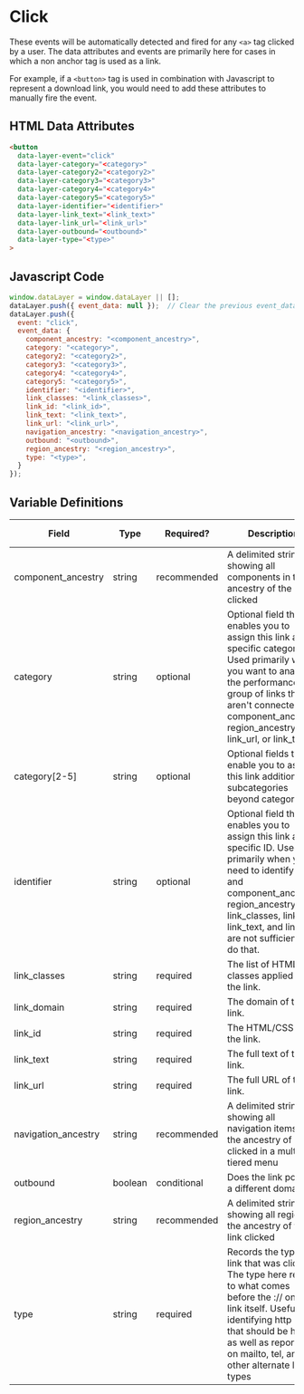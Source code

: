 # Click

These events will be automatically detected and fired for any `<a>` tag clicked by a user. The data attributes and events are primarily here for cases in which a non anchor tag is used as a link. 

For example, if a `<button>` tag is used in combination with Javascript to represent a download link, you would need to add these attributes to manually fire the event.

## HTML Data Attributes

```html
<button
  data-layer-event="click"
  data-layer-category="<category>"
  data-layer-category2="<category2>"
  data-layer-category3="<category3>"
  data-layer-category4="<category4>"
  data-layer-category5="<category5>"
  data-layer-identifier="<identifier>"
  data-layer-link_text="<link_text>"
  data-layer-link_url="<link_url>"
  data-layer-outbound="<outbound>"
  data-layer-type="<type>"
>
```

## Javascript Code

```js
window.dataLayer = window.dataLayer || [];
dataLayer.push({ event_data: null });  // Clear the previous event_data object.
dataLayer.push({
  event: "click",
  event_data: {
    component_ancestry: "<component_ancestry>",
    category: "<category>",
    category2: "<category2>",
    category3: "<category3>",
    category4: "<category4>",
    category5: "<category5>",
    identifier: "<identifier>",
    link_classes: "<link_classes>",
    link_id: "<link_id>",
    link_text: "<link_text>",
    link_url: "<link_url>",
    navigation_ancestry: "<navigation_ancestry>",
    outbound: "<outbound>",
    region_ancestry: "<region_ancestry>",
    type: "<type>",
  }
});
```

## Variable Definitions

|Field|Type|Required?|Description|Example|Pattern|Min Length|Max Length|Minimum|Maximum|Multiple Of|
| --- | --- | --- | --- | --- | --- | --- | --- | --- | --- | --- |
|component_ancestry|string|recommended|A delimited string showing all components in the ancestry of the link clicked|hero~product carousel
|category|string|optional|Optional field that enables you to assign this link a specific category. Used primarily when you want to analyze the performance of a group of links that aren't connected by component_ancestry, region_ancestry, link_url, or link_text.|cta_links, wtb_links|
|category[2-5]|string|optional|Optional fields that enable you to assign this link additional subcategories beyond category.|cta_links, wtb_links|
|identifier|string|optional|Optional field that enables you to assign this link a specific ID. Used primarily when you need to identify a link and component_ancestry, region_ancestry, link_classes, link_id, link_text, and link_url are not sufficient to do that.||
|link_classes|string|required|The list of HTML/CSS classes applied to the link.|button-red|
|link_domain|string|required|The domain of the link.|example.com|
|link_id|string|required|The HTML/CSS ID of the link.|submit-button|
|link_text|string|required|The full text of the link.|click here|
|link_url|string|required|The full URL of the link.|https://www.example.com/form|
|navigation_ancestry|string|recommended|A delimited string showing all navigation items in the ancestry of link clicked in a multi-tiered menu|about~our leadership~our CEO|
|outbound|boolean|conditional|Does the link point to a different domain?|false|
|region_ancestry|string|recommended|A delimited string showing all regions in the ancestry of the link clicked|header~navigation|
|type|string|required|Records the type of link that was clicked. The type here refers to what comes before the :// on the link itself. Useful for identifying http links that should be https, as well as reporting on mailto, tel, and other alternate link types|http, https, tel, mailto|
